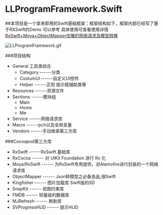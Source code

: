 # LLProgramFramework.Swift

##本项目是一个拿来即用的Swift基础框架：框架结构如下，框架内部已经写了基于RXSwift的Demo 可以参考  具体使用可查看使用详情[RxSwift+Moya+ObjectMapper优雅的网络请求及模型转换](http://www.jianshu.com/p/0248e7104c39)

![LLProgramFramework.gif](https://github.com/liuniuliuniu/LLProgramFramework.Swift/blob/master/LLProgramFrameworkSwift.gif)

###项目结构

* General 工具类综合
	* Category ------分类
	* CostumUI ------自定义UI控件
	* Helper   ------正则 提示框辅助类等
* Resources ------资源文件
* Sections  ------模块组
	* Main   
	* Home
	* Me
* Service ------网络请求库
* Macro  ------pch以及全局变量
* Vendors  ------手动继承第三方库

###Cocoapod第三方库

* RxSwift  ------RxSwift 基础库
* RxCocoa  ------ 对 UIKit Foundation 进行 Rx 化
* Moya/RxSwift  ------   为RxSwift专用提供，对Alamofire进行封装的一个网络请求库
* ObjectMapper  ------ Json转模型之必备良品,很Swift
* Kingfisher  ------ 图片加载库 Swift版的SD
* SnapKit  ------  视图约束库
* FMDB  ------  轻量级的数据库
* MJRefresh  ------ 刷新库
* SVProgressHUD  ------ 提示HUD








